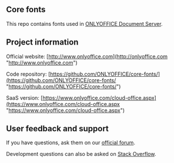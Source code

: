 ## Core fonts

This repo contains fonts used in [ONLYOFFICE Document Server](https://github.com/ONLYOFFICE/DocumentServer).

## Project information

Official website: [http://www.onlyoffice.com](http://onlyoffice.com "http://www.onlyoffice.com")

Code repository: [https://github.com/ONLYOFFICE/core-fonts/](https://github.com/ONLYOFFICE/core-fonts/ "https://github.com/ONLYOFFICE/core-fonts/")

SaaS version: [https://www.onlyoffice.com/cloud-office.aspx](https://www.onlyoffice.com/cloud-office.aspx "https://www.onlyoffice.com/cloud-office.aspx")

## User feedback and support

If you have questions, ask them on our [official forum](https://dev.onlyoffice.org/).

Development questions can also be asked on [Stack Overflow](http://stackoverflow.com/questions/tagged/onlyoffice).
